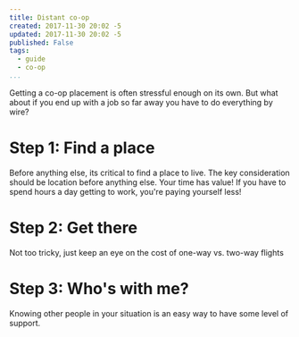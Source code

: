 ```yaml
---
title: Distant co-op
created: 2017-11-30 20:02 -5
updated: 2017-11-30 20:02 -5
published: False
tags:
  - guide
  - co-op
...
```


Getting a co-op placement is often stressful enough on its own. But what about
if you end up with a job so far away you have to do everything by wire?

# Step 1: Find a place
Before anything else, its critical to find a place to live. The key
consideration should be location before anything else. Your time has value! If
you have to spend hours a day getting to work, you're paying yourself less!

# Step 2: Get there
Not too tricky, just keep an eye on the cost of one-way vs. two-way flights

# Step 3: Who's with me?
Knowing other people in your situation is an easy way to have some level of
support.

